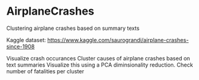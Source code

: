 # AirplaneCrashes
Clustering airplane crashes based on summary texts

Kaggle dataset: https://www.kaggle.com/saurograndi/airplane-crashes-since-1908

Visualize crash occurances
Cluster causes of airplane crashes based on text summaries
Visualize this using a PCA diminsionality reduction.
Check number of fatalities per cluster
